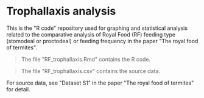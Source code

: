 # Trophallaxis analysis

This is the "R code" repository used for graphing and statistical analysis related to the comparative analysis of Royal Food (RF) feeding type (stomodeal or proctodeal) or feeding frequency in the paper "The royal food of termites".

> The file "RF_trophallaxis.Rmd" contains the R code.

> The file "RF_trophallaxis.csv" contains the source data.

For source data, see "Dataset S1" in the paper "The royal food of termites" for detail.
